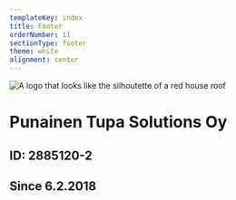 ```yaml
---
templateKey: index
title: Footer
orderNumber: 11
sectionType: footer
theme: white
alignment: center
---
```

![A logo that looks like the silhoutette of a red house roof](/img/punainentupalogo.svg)

# Punainen Tupa Solutions Oy
## ID: 2885120-2
## Since 6.2.2018
